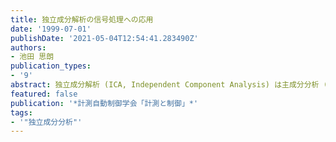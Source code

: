 ```yaml
---
title: 独立成分解析の信号処理への応用
date: '1999-07-01'
publishDate: '2021-05-04T12:54:41.283490Z'
authors:
- 池田 思朗
publication_types:
- '9'
abstract: 独立成分解析 (ICA, Independent Component Analysis) は主成分分析 (PCA, Principal Compoenent Analysis) と同様，多次元信号の解析手法である．PCA では 信号の 2 次の相関のみに注目し，それらを無相関にする 変換を求める.これに対し ICA は高次の統計量，あるいは時間的な相関に基づく独立性により信号を分離する変換を求める．正規分布以外の確率分布に対しては一般に無相関と独立性とは一致しない．したがって PCA と ICA は異なる結果を与える．この ICA が近年注目されるようになったのは，問題の単純さとその応用の可能性からである．ICA では信号源が独立であるという仮定のみを置く．このことから Blind Source Separation とも呼ばれ，この仮定に基づいて信号を分離する．例えば脳計測によって得られたデータを考える.脳内では様々な部位が活動しており，それらが混合されて観これらが独立だと考えられれば ICA の仮定があてはまる．この他にも雑音の加わった画像，また複数の話者が同時に発声している信号を分離する問題などが挙げられる．ICA の手法を用いれば，これらが自動的に独立な成分として分離できるのである．本稿では近年盛んに研究されている ICA について問題の定式化，代表的な解法，応用の現状について述べる．
featured: false
publication: '*計測自動制御学会「計測と制御」*'
tags:
- '"独立成分分析"'
---
```

